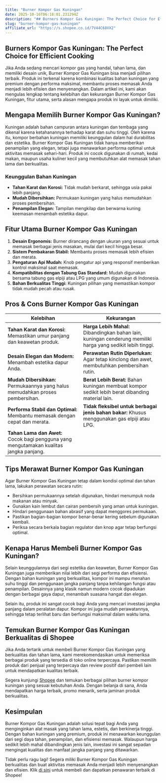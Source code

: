 ```yaml
---
title: "Burner Kompor Gas Kuningan"
date: 2025-10-16T06:18:01.231294Z
description: "## Burners Kompor Gas Kuningan: The Perfect Choice for Efficient Cooking..."
slug: "burner-kompor-gas-kuningan"
affiliate_url: "https://s.shopee.co.id/7V44C68VX2"
---
```

## Burners Kompor Gas Kuningan: The Perfect Choice for Efficient Cooking

Jika Anda sedang mencari kompor gas yang handal, tahan lama, dan memiliki desain unik, Burner Kompor Gas Kuningan bisa menjadi pilihan terbaik. Produk ini terkenal karena kombinasi kualitas bahan kuningan yang premium dengan performa maksimal, membantu proses memasak Anda menjadi lebih efisien dan menyenangkan. Dalam artikel ini, kami akan mengulas lengkap tentang kelebihan dan kekurangan Burner Kompor Gas Kuningan, fitur utama, serta alasan mengapa produk ini layak untuk dimiliki.

## Mengapa Memilih Burner Kompor Gas Kuningan?

Kuningan adalah bahan campuran antara kuningan dan tembaga yang dikenal karena ketahanannya terhadap karat dan suhu tinggi. Oleh karena itu, kompor berbahan kuningan memiliki keunggulan dalam hal durabilitas dan estetika. Burner Kompor Gas Kuningan tidak hanya memberikan penampilan yang elegan, tetapi juga menawarkan performa optimal untuk aktivitas memasak sehari-hari. Produk ini cocok digunakan di rumah, kedai makan, maupun usaha kuliner kecil yang membutuhkan alat memasak tahan lama dan berkualitas.

### Keunggulan Bahan Kuningan

- **Tahan Karat dan Korosi:** Tidak mudah berkarat, sehingga usia pakai lebih panjang.
- **Mudah Dibersihkan:** Permukaan kuningan yang halus memudahkan proses pembersihan.
- **Penampilan Elegan:** Tampilan mengkilap dan berwarna kuning keemasan menambah estetika dapur.

## Fitur Utama Burner Kompor Gas Kuningan

1. **Desain Ergonomis:** Burner dirancang dengan ukuran yang sesuai untuk memasak berbagai jenis masakan, mulai dari kecil hingga besar.
2. **Sistem Pembakaran Stabil:** Membantu proses memasak lebih efisien dan merata.
3. **Pengaturan Api Mudah:** Knob pengatur api yang responsif memberikan kontrol maksimal saat memasak.
4. **Kompatibilitas dengan Tabung Gas Standard:** Mudah digunakan bersama tabung gas elpiji atau LPG yang umum digunakan di Indonesia.
5. **Bahan Berkualitas Tinggi:** Kuningan pilihan yang memastikan kompor tidak mudah pecah atau rusak.

## Pros & Cons Burner Kompor Gas Kuningan

| Kelebihan | Kekurangan |
|---|---|
| **Tahan Karat dan Korosi:** Memastikan umur panjang dan keawetan produk. | **Harga Lebih Mahal:** Dibandingkan bahan lain, kuningan cenderung memiliki harga yang sedikit lebih tinggi. |
| **Desain Elegan dan Modern:** Menambah estetika dapur Anda. | **Perawatan Rutin Diperlukan:** Agar tetap kinclong dan awet, membutuhkan pembersihan rutin. |
| **Mudah Dibersihkan:** Permukaannya yang halus memudahkan proses pembersihan. | **Berat Lebih Berat:** Bahan kuningan membuat kompor sedikit lebih berat dibanding material lain. |
| **Performa Stabil dan Optimal:** Membantu memasak dengan cepat dan merata. | **Tidak fleksibel untuk berbagai jenis bahan bakar:** Khusus menggunakan gas elpiji atau LPG. |
| **Tahan Lama dan Awet:** Cocok bagi pengguna yang mengutamakan kualitas jangka panjang. |  |

## Tips Merawat Burner Kompor Gas Kuningan

Agar Burner Kompor Gas Kuningan tetap dalam kondisi optimal dan tahan lama, lakukan perawatan secara rutin:

- Bersihkan permukaannya setelah digunakan, hindari menumpuk noda makanan atau minyak.
- Gunakan kain lembut dan cairan pembersih yang aman untuk kuningan.
- Hindari penggunaan bahan abrasif yang dapat menggores permukaan.
- Pastikan bagian-bagian kompor benar-benar kering sebelum digunakan kembali.
- Periksa secara berkala bagian regulator dan knop agar tetap berfungsi optimal.

## Kenapa Harus Membeli Burner Kompor Gas Kuningan?

Selain keunggulannya dari segi estetika dan keawetan, Burner Kompor Gas Kuningan juga memberikan nilai lebih dari segi performa dan efisiensi. Dengan bahan kuningan yang berkualitas, kompor ini mampu menahan suhu tinggi dan penggunaan jangka panjang tanpa kehilangan fungsi atau penampilan. Desainnya yang klasik namun modern cocok dipadukan dengan berbagai gaya dapur, menambah suasana hangat dan elegan.

Selain itu, produk ini sangat cocok bagi Anda yang mencari investasi jangka panjang dalam peralatan dapur. Kompor ini juga mudah perawatannya, sehingga tetap terlihat baru dan berfungsi maksimal dalam waktu lama.

## Temukan Burner Kompor Gas Kuningan Berkualitas di Shopee

Jika Anda tertarik untuk membeli Burner Kompor Gas Kuningan yang berkualitas dan tahan lama, kami merekomendasikan untuk memeriksa berbagai produk yang tersedia di toko online terpercaya. Pastikan memilih produk dari penjual yang terpercaya dan review positif dari pembeli lain untuk mendapatkan kualitas terbaik.

Segera kunjungi [Shopee](https://s.shopee.co.id/7V44C68VX2) dan temukan berbagai pilihan burner kompor kuningan yang sesuai kebutuhan Anda. Dengan belanja di sana, Anda mendapatkan harga terbaik, promo menarik, serta jaminan produk berkualitas.

## Kesimpulan

Burner Kompor Gas Kuningan adalah solusi tepat bagi Anda yang menginginkan alat masak yang tahan lama, estetis, dan berkinerja tinggi. Dengan bahan kuningan yang premium, produk ini menawarkan keunggulan dari segi daya tahan, penampilan, dan efisiensi memasak. Walaupun harga sedikit lebih mahal dibandingkan jenis lain, investasi ini sangat sepadan mengingat kualitas dan manfaat jangka panjang yang ditawarkan.

 Tidak perlu ragu lagi! Segera miliki Burner Kompor Gas Kuningan berkualitas dan buat aktivitas memasak Anda menjadi lebih menyenangkan dan efisien. Klik [di sini](https://s.shopee.co.id/7V44C68VX2) untuk membeli dan dapatkan penawaran terbaik di Shopee!